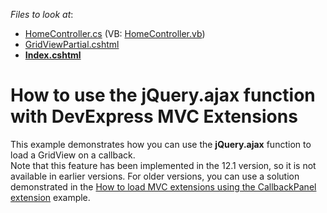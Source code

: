 <!-- default file list -->
*Files to look at*:

* [HomeController.cs](./CS/AjaxSupport/Controllers/HomeController.cs) (VB: [HomeController.vb](./VB/AjaxSupport/Controllers/HomeController.vb))
* [GridViewPartial.cshtml](./CS/AjaxSupport/Views/Home/GridViewPartial.cshtml)
* **[Index.cshtml](./CS/AjaxSupport/Views/Home/Index.cshtml)**
<!-- default file list end -->
# How to use the jQuery.ajax function with DevExpress MVC Extensions


<p>This example demonstrates how you can use the <strong>jQuery.ajax</strong> function to load a GridView on a callback.<br />
Note that this feature has been implemented in the 12.1 version, so it is not available in earlier versions. For older versions, you can use a solution demonstrated in the <a href="https://www.devexpress.com/Support/Center/p/E2927">How to load MVC extensions using the CallbackPanel extension</a> example.</p>

<br/>


